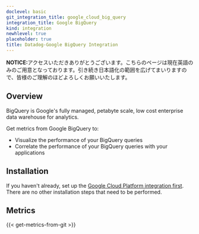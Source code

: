 ```yaml
---
doclevel: basic
git_integration_title: google_cloud_big_query
integration_title: Google BigQuery
kind: integration
newhlevel: true
placeholder: true
title: Datadog-Google BigQuery Integration
---
```


<div class='alert alert-info'><strong>NOTICE:</strong>アクセスいただきありがとうございます。こちらのページは現在英語のみのご用意となっております。引き続き日本語化の範囲を広げてまいりますので、皆様のご理解のほどよろしくお願いいたします。</div>



## Overview
BigQuery is Google's fully managed, petabyte scale, low cost enterprise data warehouse for analytics.

Get metrics from Google BigQuery to:

* Visualize the performance of your BigQuery queries
* Correlate the performance of your BigQuery queries with your applications

## Installation

If you haven't already, set up the [Google Cloud Platform integration first](/integrations/google_cloud_platform). There are no other installation steps that need to be performed.

## Metrics

{{< get-metrics-from-git >}}
